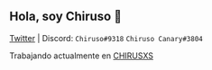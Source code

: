 ## Hola, soy Chiruso 🌟
[Twitter](https://twitter.com/chirusooo) | Discord: `Chiruso#9318` `Chiruso Canary#3804`

Trabajando actualmente en [CHIRUSXS](https://discord.gg/HbJMAvrnEW)
